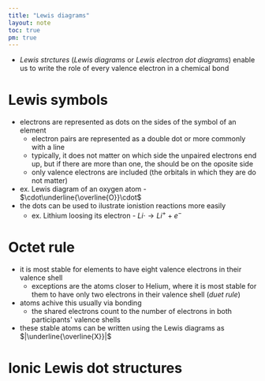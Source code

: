 ```yaml
---
title: "Lewis diagrams"
layout: note
toc: true
pm: true
---
```

- _Lewis strctures_ (_Lewis diagrams_ or _Lewis electron dot diagrams_) enable us to write the role of every valence electron in a chemical bond
# Lewis symbols
- electrons are represented as dots on the sides of the symbol of an element
    - electron pairs are represented as a double dot or more commonly with a line
    - typically, it does not matter on which side the unpaired electrons end up, but if there are more than one, the should be on the oposite side
    - only valence electrons are included (the orbitals in which they are do not matter)
- ex. Lewis diagram of an oxygen atom - $\cdot\underline{\overline{O}}\cdot$
- the dots can be used to ilustrate ionistion reactions more easily
    - ex. Lithium loosing its electron - $Li\cdot\longrightarrow{Li^++e^-}$
# Octet rule
- it is most stable for elements to have eight valence electrons in their valence shell
    - exceptions are the atoms closer to Helium, where it is most stable for them to have only two electrons in their valence shell (_duet rule_)
- atoms achive this usually via bonding
    - the shared electrons count to the number of electrons in both participants' valence shells
- these stable atoms can be written using the Lewis diagrams as $|\underline{\overline{X}}|$
# Ionic Lewis dot structures